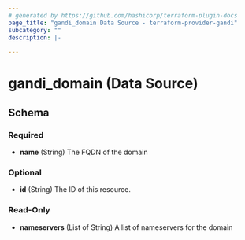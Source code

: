 ```yaml
---
# generated by https://github.com/hashicorp/terraform-plugin-docs
page_title: "gandi_domain Data Source - terraform-provider-gandi"
subcategory: ""
description: |-
  
---
```


# gandi_domain (Data Source)





<!-- schema generated by tfplugindocs -->
## Schema

### Required

- **name** (String) The FQDN of the domain

### Optional

- **id** (String) The ID of this resource.

### Read-Only

- **nameservers** (List of String) A list of nameservers for the domain


